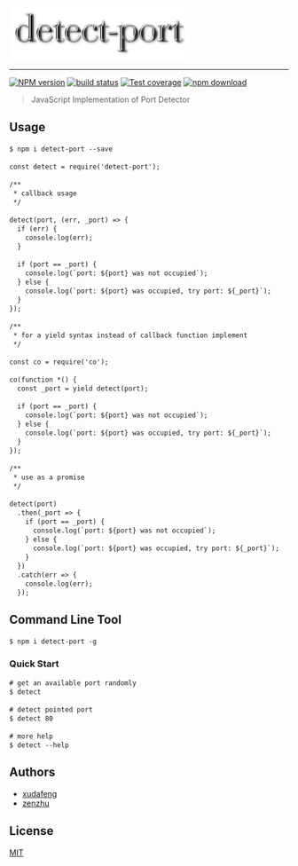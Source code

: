 [![logo](./logo.png)](https://npmjs.org/package/detect-port)

------------------------------------------------------------------------

[![NPM version](https://img.shields.io/npm/v/detect-port.svg?style=flat-square)](https://npmjs.org/package/detect-port) [![build status](https://img.shields.io/travis/node-modules/detect-port.svg?style=flat-square)](https://travis-ci.org/node-modules/detect-port) [![Test coverage](https://codecov.io/gh/node-modules/detect-port/branch/master/graph/badge.svg)](https://codecov.io/gh/node-modules/detect-port) [![npm download](https://img.shields.io/npm/dm/detect-port.svg?style=flat-square)](https://npmjs.org/package/detect-port)

> JavaScript Implementation of Port Detector

Usage
-----

    $ npm i detect-port --save

    const detect = require('detect-port');

    /**
     * callback usage
     */

    detect(port, (err, _port) => {
      if (err) {
        console.log(err);
      }

      if (port == _port) {
        console.log(`port: ${port} was not occupied`);
      } else {
        console.log(`port: ${port} was occupied, try port: ${_port}`);
      }
    });

    /**
     * for a yield syntax instead of callback function implement
     */

    const co = require('co');

    co(function *() {
      const _port = yield detect(port);

      if (port == _port) {
        console.log(`port: ${port} was not occupied`);
      } else {
        console.log(`port: ${port} was occupied, try port: ${_port}`);
      }
    });

    /**
     * use as a promise
     */

    detect(port)
      .then(_port => {
        if (port == _port) {
          console.log(`port: ${port} was not occupied`);
        } else {
          console.log(`port: ${port} was occupied, try port: ${_port}`);
        }
      })
      .catch(err => {
        console.log(err);
      });

Command Line Tool
-----------------

    $ npm i detect-port -g

### Quick Start

    # get an available port randomly
    $ detect

    # detect pointed port
    $ detect 80

    # more help
    $ detect --help

Authors
-------

-   [xudafeng](//github.com/xudafeng)
-   [zenzhu](//github.com/zenzhu)

License
-------

[MIT](LICENSE)
